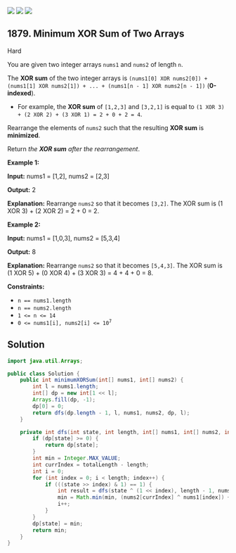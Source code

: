 [![](https://img.shields.io/github/stars/javadev/LeetCode-in-Java?label=Stars&style=flat-square)](https://github.com/javadev/LeetCode-in-Java)
[![](https://img.shields.io/github/forks/javadev/LeetCode-in-Java?label=Fork%20me%20on%20GitHub%20&style=flat-square)](https://github.com/javadev/LeetCode-in-Java/fork)
[![](https://img.shields.io/badge/-LeetCode%20in%20Kotlin-blue?style=flat-square)](https://github.com/javadev/LeetCode-in-Kotlin)

## 1879\. Minimum XOR Sum of Two Arrays

Hard

You are given two integer arrays `nums1` and `nums2` of length `n`.

The **XOR sum** of the two integer arrays is `(nums1[0] XOR nums2[0]) + (nums1[1] XOR nums2[1]) + ... + (nums1[n - 1] XOR nums2[n - 1])` (**0-indexed**).

*   For example, the **XOR sum** of `[1,2,3]` and `[3,2,1]` is equal to `(1 XOR 3) + (2 XOR 2) + (3 XOR 1) = 2 + 0 + 2 = 4`.

Rearrange the elements of `nums2` such that the resulting **XOR sum** is **minimized**.

Return _the **XOR sum** after the rearrangement_.

**Example 1:**

**Input:** nums1 = [1,2], nums2 = [2,3]

**Output:** 2

**Explanation:** Rearrange `nums2` so that it becomes `[3,2]`. The XOR sum is (1 XOR 3) + (2 XOR 2) = 2 + 0 = 2.

**Example 2:**

**Input:** nums1 = [1,0,3], nums2 = [5,3,4]

**Output:** 8

**Explanation:** Rearrange `nums2` so that it becomes `[5,4,3]`. The XOR sum is (1 XOR 5) + (0 XOR 4) + (3 XOR 3) = 4 + 4 + 0 = 8.

**Constraints:**

*   `n == nums1.length`
*   `n == nums2.length`
*   `1 <= n <= 14`
*   <code>0 <= nums1[i], nums2[i] <= 10<sup>7</sup></code>

## Solution

```java
import java.util.Arrays;

public class Solution {
    public int minimumXORSum(int[] nums1, int[] nums2) {
        int l = nums1.length;
        int[] dp = new int[1 << l];
        Arrays.fill(dp, -1);
        dp[0] = 0;
        return dfs(dp.length - 1, l, nums1, nums2, dp, l);
    }

    private int dfs(int state, int length, int[] nums1, int[] nums2, int[] dp, int totalLength) {
        if (dp[state] >= 0) {
            return dp[state];
        }
        int min = Integer.MAX_VALUE;
        int currIndex = totalLength - length;
        int i = 0;
        for (int index = 0; i < length; index++) {
            if (((state >> index) & 1) == 1) {
                int result = dfs(state ^ (1 << index), length - 1, nums1, nums2, dp, totalLength);
                min = Math.min(min, (nums2[currIndex] ^ nums1[index]) + result);
                i++;
            }
        }
        dp[state] = min;
        return min;
    }
}
```